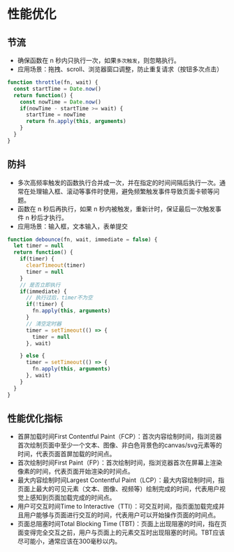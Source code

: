 # 性能优化

## 节流
* 确保函数在 n 秒内只执行一次，如果`多次触发`，则忽略执行。
* 应用场景：拖拽、scroll、浏览器窗口调整，防止重复请求（按钮多次点击）
```js
function throttle(fn, wait) {
  const startTime = Date.now()
  return function() {
    const nowTime = Date.now()
    if(nowTime - startTime >= wait) {
      startTime = nowTime
      return fn.apply(this, arguments)
    }
  }
}
```

## 防抖
* 多次高频率触发的函数执行合并成一次，并在指定的时间间隔后执行一次。通常在处理输入框、滚动等事件时使用，避免频繁触发事件导致页面卡顿等问题。
* 函数在 n 秒后再执行，如果 n 秒内被触发，重新计时，保证最后一次触发事件 n 秒后才执行。
* 应用场景：输入框，文本输入，表单提交
```js
function debounce(fn, wait, immediate = false) {
  let timer = null
  return function() {
    if(timer) {
      clearTimeout(timer)
      timer = null
    }
    // 是否立即执行
    if(immediate) {
      // 执行过后，timer不为空
      if(!timer) {
        fn.apply(this, arguments)
      }
      // 清空定时器
      timer = setTimeout(() => {
        timer = null
      }, wait)

    } else {
      timer = setTimeout(() => {
        fn.apply(this, arguments)
      }, wait)
    }
  }
}
```

## 性能优化指标
* 首屏加载时间First Contentful Paint（FCP）：首次内容绘制时间，指浏览器首次绘制页面中至少一个文本、图像、非白色背景色的canvas/svg元素等的时间，代表页面首屏加载的时间点。
* 首次绘制时间First Paint（FP）：首次绘制时间，指浏览器首次在屏幕上渲染像素的时间，代表页面开始渲染的时间点。
* 最大内容绘制时间Largest Contentful Paint（LCP）：最大内容绘制时间，指页面上最大的可见元素（文本、图像、视频等）绘制完成的时间，代表用户视觉上感知到页面加载完成的时间点。
* 用户可交互时间Time to Interactive（TTI）：可交互时间，指页面加载完成并且用户能够与页面进行交互的时间，代表用户可以开始操作页面的时间点。
* 页面总阻塞时间Total Blocking Time (TBT)：页面上出现阻塞的时间，指在页面变得完全交互之前，用户与页面上的元素交互时出现阻塞的时间。TBT应该尽可能小，通常应该在300毫秒以内。

